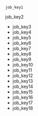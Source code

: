 ```ngMeta
job_key1
```

job_key2
* job_key3
* job_key4
* job_key5
* job_key6
* job_key7
* job_key8
* job_key9
* job_key10
* job_key11
* job_key12
* job_key13
* job_key14
* job_key15
* job_key16
* job_key17
* job_key18
